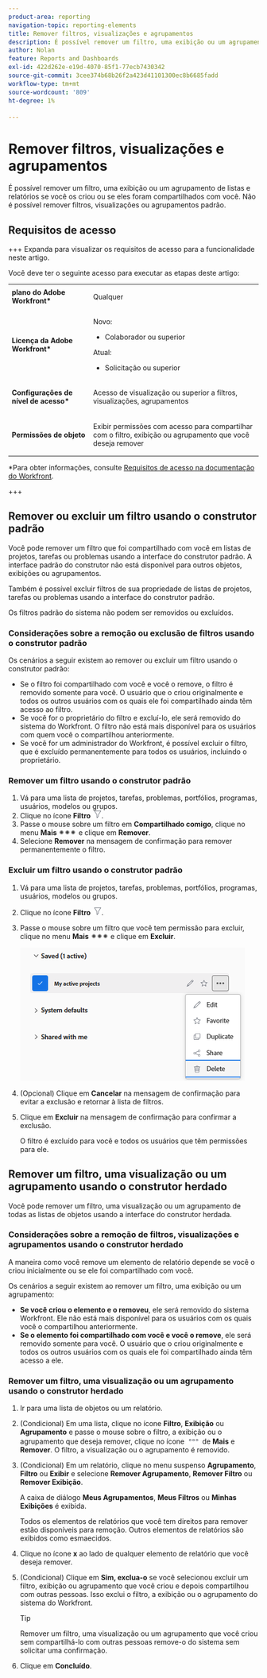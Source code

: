 ```yaml
---
product-area: reporting
navigation-topic: reporting-elements
title: Remover filtros, visualizações e agrupamentos
description: É possível remover um filtro, uma exibição ou um agrupamento de listas e relatórios se você os criou ou se eles foram compartilhados com você. Não é possível remover filtros, visualizações ou agrupamentos padrão.
author: Nolan
feature: Reports and Dashboards
exl-id: 422d262e-e19d-4070-85f1-77ecb7430342
source-git-commit: 3cee374b68b26f2a423d41101300ec8b6685fadd
workflow-type: tm+mt
source-wordcount: '809'
ht-degree: 1%

---
```


# Remover filtros, visualizações e agrupamentos

<!-- Audited: 11/2024 -->

É possível remover um filtro, uma exibição ou um agrupamento de listas e relatórios se você os criou ou se eles foram compartilhados com você. Não é possível remover filtros, visualizações ou agrupamentos padrão.

## Requisitos de acesso

+++ Expanda para visualizar os requisitos de acesso para a funcionalidade neste artigo.

Você deve ter o seguinte acesso para executar as etapas deste artigo:

<table style="table-layout:auto"> 
 <col> 
 </col> 
 <col> 
 </col> 
 <tbody> 
  <tr> 
   <td role="rowheader"><strong>plano do Adobe Workfront*</strong></td> 
   <td> <p>Qualquer </p> </td> 
  </tr> 
  <tr> 
   <td role="rowheader"><strong>Licença da Adobe Workfront*</strong></td> 
   <td> 
      <p>Novo:</p>
         <ul>
         <li><p>Colaborador ou superior</p></li>
         </ul>
      <p>Atual:</p>
         <ul>
         <li><p>Solicitação ou superior</p></li>
         </ul>
   </td>
  </tr> 
  <tr> 
   <td role="rowheader"><strong>Configurações de nível de acesso*</strong></td> 
   <td><p>Acesso de visualização ou superior a filtros, visualizações, agrupamentos</p></td> 
  </tr> 
  <tr> 
   <td role="rowheader"><strong>Permissões de objeto</strong></td> 
   <td><p>Exibir permissões com acesso para compartilhar com o filtro, exibição ou agrupamento que você deseja remover</p>
   </td> 
  </tr> 
 </tbody> 
</table>

*Para obter informações, consulte [Requisitos de acesso na documentação do Workfront](/help/quicksilver/administration-and-setup/add-users/access-levels-and-object-permissions/access-level-requirements-in-documentation.md).

+++

## Remover ou excluir um filtro usando o construtor padrão

Você pode remover um filtro que foi compartilhado com você em listas de projetos, tarefas ou problemas usando a interface do construtor padrão. A interface padrão do construtor não está disponível para outros objetos, exibições ou agrupamentos.

Também é possível excluir filtros de sua propriedade de listas de projetos, tarefas ou problemas usando a interface do construtor padrão.

Os filtros padrão do sistema não podem ser removidos ou excluídos.

### Considerações sobre a remoção ou exclusão de filtros usando o construtor padrão

Os cenários a seguir existem ao remover ou excluir um filtro usando o construtor padrão:

* Se o filtro foi compartilhado com você e você o remove, o filtro é removido somente para você. O usuário que o criou originalmente e todos os outros usuários com os quais ele foi compartilhado ainda têm acesso ao filtro.
* Se você for o proprietário do filtro e excluí-lo, ele será removido do sistema do Workfront. O filtro não está mais disponível para os usuários com quem você o compartilhou anteriormente.
* Se você for um administrador do Workfront, é possível excluir o filtro, que é excluído permanentemente para todos os usuários, incluindo o proprietário.

### Remover um filtro usando o construtor padrão

1. Vá para uma lista de projetos, tarefas, problemas, portfólios, programas, usuários, modelos ou grupos.
1. Clique no ícone **Filtro** ![Ícone Filtro](assets/filter-nwepng.png).
1. Passe o mouse sobre um filtro em **Compartilhado comigo**, clique no menu **Mais** ![Ícone Mais](assets/more-icon-spectrum.png) e clique em **Remover**.
1. Selecione **Remover** na mensagem de confirmação para remover permanentemente o filtro.

### Excluir um filtro usando o construtor padrão

1. Vá para uma lista de projetos, tarefas, problemas, portfólios, programas, usuários, modelos ou grupos.
1. Clique no ícone **Filtro** ![Ícone Filtro](assets/filter-nwepng.png).
1. Passe o mouse sobre um filtro que você tem permissão para excluir, clique no menu **Mais** ![ícone Mais](assets/more-icon-spectrum.png) e clique em **Excluir**.

   ![Excluir filtro](assets/new-filters-more-menu-options-with-delete.png)

1. (Opcional) Clique em **Cancelar** na mensagem de confirmação para evitar a exclusão e retornar à lista de filtros.
1. Clique em **Excluir** na mensagem de confirmação para confirmar a exclusão.

   O filtro é excluído para você e todos os usuários que têm permissões para ele.

## Remover um filtro, uma visualização ou um agrupamento usando o construtor herdado

Você pode remover um filtro, uma visualização ou um agrupamento de todas as listas de objetos usando a interface do construtor herdada.

### Considerações sobre a remoção de filtros, visualizações e agrupamentos usando o construtor herdado

A maneira como você remove um elemento de relatório depende se você o criou inicialmente ou se ele foi compartilhado com você.

Os cenários a seguir existem ao remover um filtro, uma exibição ou um agrupamento:

* **Se você criou o elemento e o removeu**, ele será removido do sistema Workfront. Ele não está mais disponível para os usuários com os quais você o compartilhou anteriormente.
* **Se o elemento foi compartilhado com você e você o remove**, ele será removido somente para você. O usuário que o criou originalmente e todos os outros usuários com os quais ele foi compartilhado ainda têm acesso a ele.

### Remover um filtro, uma visualização ou um agrupamento usando o construtor herdado

1. Ir para uma lista de objetos ou um relatório.
1. (Condicional) Em uma lista, clique no ícone **Filtro**, **Exibição** ou **Agrupamento** e passe o mouse sobre o filtro, a exibição ou o agrupamento que deseja remover, clique no ícone ![](assets/more-icon.png) de **Mais** e **Remover**. O filtro, a visualização ou o agrupamento é removido.
1. (Condicional) Em um relatório, clique no menu suspenso **Agrupamento**, **Filtro** ou **Exibir** e selecione **Remover Agrupamento**, **Remover Filtro** ou **Remover Exibição**.

   A caixa de diálogo **Meus Agrupamentos**, **Meus Filtros** ou **Minhas Exibições** é exibida.

   Todos os elementos de relatórios que você tem direitos para remover estão disponíveis para remoção. Outros elementos de relatórios são exibidos como esmaecidos.

1. Clique no ícone **x** ao lado de qualquer elemento de relatório que você deseja remover.
1. (Condicional) Clique em **Sim, exclua-o** se você selecionou excluir um filtro, exibição ou agrupamento que você criou e depois compartilhou com outras pessoas. Isso exclui o filtro, a exibição ou o agrupamento do sistema do Workfront.

   >[!TIP]
   >
   >Remover um filtro, uma visualização ou um agrupamento que você criou sem compartilhá-lo com outras pessoas remove-o do sistema sem solicitar uma confirmação.

1. Clique em **Concluído**.

